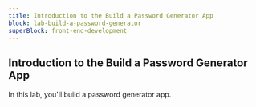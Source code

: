 ```yaml
---
title: Introduction to the Build a Password Generator App
block: lab-build-a-password-generator
superBlock: front-end-development
---
```


## Introduction to the Build a Password Generator App

In this lab, you'll build a password generator app.
